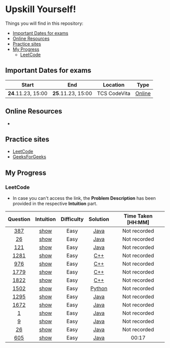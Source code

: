 # Upskill Yourself!

Things you will find in this repository:
- [Important Dates for exams](#important-dates-for-exams)
- [Online Resources](#online-resources)
- [Practice sites](#practice-sites)
- [My Progress](#my-progress)
    - [LeetCode](#leetcode)


## Important Dates for exams

| Start | End | Location | Type |
| :---: | :---: | :---: | :---: |
| **24**.11.23, 15:00 | **25**.11.23, 15:00 | TCS CodeVita | [Online](https://codevita.tcsapps.com/) |

## Online Resources
- 

## Practice sites
- [LeetCode](https://leetcode.com/)
- [GeeksForGeeks](https://www.geeksforgeeks.org/explore?page=1&sortBy=submissions)

## My Progress
### LeetCode

- In case you can't access the link, the **Problem Description** has been provided in the respective **Intuition** part.

| Question | Intuition | Difficulty | Solution | Time Taken [HH:MM] |
| :---: | :---: | :---: | :---: | :---: |
| [387](https://leetcode.com/problems/first-unique-character-in-a-string/description/) | [show](./self/platforms/leetcode/README.md#387)| Easy | [Java](./self/platforms/leetcode/1.java) | Not recorded |
| [26](https://leetcode.com/problems/remove-duplicates-from-sorted-array/description/) | [show](./self/platforms/leetcode/README.md#26) | Easy | [Java](./self/platforms/leetcode/2.java) | Not recorded |
| [121](https://leetcode.com/problems/best-time-to-buy-and-sell-stock/description/) | [show](./self/platforms/leetcode/README.md#121) | Easy | [Java](./self/platforms/leetcode/3.java) | Not recorded |
| [1281](https://leetcode.com/problems/subtract-the-product-and-sum-of-digits-of-an-integer/) | [show](./self/platforms/leetcode/README.md#1281) | Easy | [C++](./self/platforms/leetcode/4.cpp) | Not recorded |
| [976](https://leetcode.com/problems/largest-perimeter-triangle/) | [show](./self/platforms/leetcode/README.md#976) | Easy | [C++](./self/platforms/leetcode/5.cpp) | Not recorded |
| [1779](https://leetcode.com/problems/find-nearest-point-that-has-the-same-x-or-y-coordinate/) | [show](./self/platforms/leetcode/README.md#1779) | Easy | [C++](./self/platforms/leetcode/6.cpp) | Not recorded |
| [1822](https://leetcode.com/problems/sign-of-the-product-of-an-array/) | [show](./self/platforms/leetcode/README.md#1822) | Easy | [C++](./self/platforms/leetcode/7.cpp) | Not recorded |
| [1502](https://leetcode.com/problems/can-make-arithmetic-progression-from-sequence/) | [show](./self/platforms/leetcode/README.md#1502) | Easy | [Python](./self/platforms/leetcode/8.py) | Not recorded |
| [1295](https://leetcode.com/problems/find-numbers-with-even-number-of-digits/) | [show](./self/platforms/leetcode/README.md#1295) | Easy | [Java](./self/platforms/leetcode/9.java) | Not recorded |
| [1672](https://leetcode.com/problems/richest-customer-wealth/) | [show](./self/platforms/leetcode/README.md#1672) | Easy | [Java](./self/platforms/leetcode/10.java) | Not recorded |
| [1](https://leetcode.com/problems/two-sum/) | [show](./self/platforms/leetcode/README.md#1) | Easy | [Java](./self/platforms/leetcode/11.java) | Not recorded |
| [9](https://leetcode.com/problems/palindrome-number/) | [show](./self/platforms/leetcode/README.md#9) | Easy | [Java](./self/platforms/leetcode/12.java) | Not recorded |
| [26](https://leetcode.com/problems/remove-duplicates-from-sorted-array/) | [show](./self/platforms/leetcode/README.md#26) | Easy | [Java](./self/platforms/leetcode/13.java) | Not recorded |
| [605](https://leetcode.com/problems/place-flowers/) | [show](./self/platforms/leetcode/README.md#605) | Easy | [Java](./self/platforms/leetcode/14.java) | 00:17 |